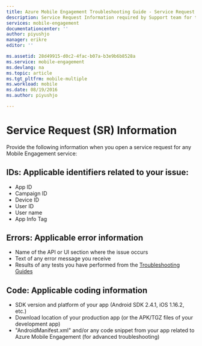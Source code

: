```yaml
---
title: Azure Mobile Engagement Troubleshooting Guide - Service Request Info
description: Service Request Information required by Support team for troubleshooting Azure Mobile Engagement issues
services: mobile-engagement
documentationcenter: ''
author: piyushjo
manager: erikre
editor: ''

ms.assetid: 28d49915-d0c2-4fac-b07a-b3e9b6b8528a
ms.service: mobile-engagement
ms.devlang: na
ms.topic: article
ms.tgt_pltfrm: mobile-multiple
ms.workload: mobile
ms.date: 08/19/2016
ms.author: piyushjo

---
```

# Service Request (SR) Information
Provide the following information when you open a service request for any Mobile Engagement service:

## IDs: Applicable identifiers related to your issue:
* App ID
* Campaign ID
* Device ID
* User ID
* User name
* App Info Tag

## Errors: Applicable error information
* Name of the API or UI section where the issue occurs
* Text of any error message you receive
* Results of any tests you have performed from the [Troubleshooting Guides](http://go.microsoft.com/fwlink/?LinkId=524382)

## Code: Applicable coding information
* SDK version and platform of your app (Android SDK 2.4.1, iOS 1.16.2, etc.)
* Download location of your production app (or the APK/TGZ files of your development app)
* "AndroidManifest.xml" and/or any code snippet from your app related to Azure Mobile Engagement (for advanced troubleshooting)

